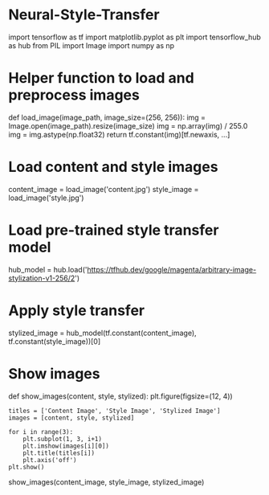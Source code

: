# Neural-Style-Transfer 
import tensorflow as tf
import matplotlib.pyplot as plt
import tensorflow_hub as hub
from PIL import Image
import numpy as np

# Helper function to load and preprocess images
def load_image(image_path, image_size=(256, 256)):
    img = Image.open(image_path).resize(image_size)
    img = np.array(img) / 255.0
    img = img.astype(np.float32)
    return tf.constant(img)[tf.newaxis, ...]

# Load content and style images
content_image = load_image('content.jpg')
style_image = load_image('style.jpg')

# Load pre-trained style transfer model
hub_model = hub.load('https://tfhub.dev/google/magenta/arbitrary-image-stylization-v1-256/2')

# Apply style transfer
stylized_image = hub_model(tf.constant(content_image), tf.constant(style_image))[0]

# Show images
def show_images(content, style, stylized):
    plt.figure(figsize=(12, 4))
    
    titles = ['Content Image', 'Style Image', 'Stylized Image']
    images = [content, style, stylized]
    
    for i in range(3):
        plt.subplot(1, 3, i+1)
        plt.imshow(images[i][0])
        plt.title(titles[i])
        plt.axis('off')
    plt.show()

show_images(content_image, style_image, stylized_image)
